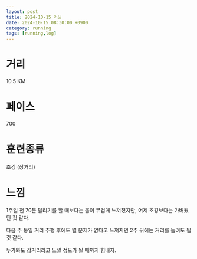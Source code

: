 ```yaml
---
layout: post
title: 2024-10-15 러닝
date: 2024-10-15 08:30:00 +0900
category: running
tags: [running,log]
---
```

# 거리
10.5 KM
# 페이스
700
# 훈련종류
조깅 (장거리)
# 느낌
1주일 전 70분 달리기를 할 때보다는 몸이 무겁게 느껴졌지만, 어제 조깅보다는 가벼웠던 것 같다.

다음 주 동일 거리 주행 후에도 별 문제가 없다고 느껴지면 2주 뒤에는 거리를 늘려도 될 것 같다.

누가봐도 장거리라고 느낄 정도가 될 때까지 힘내자.
